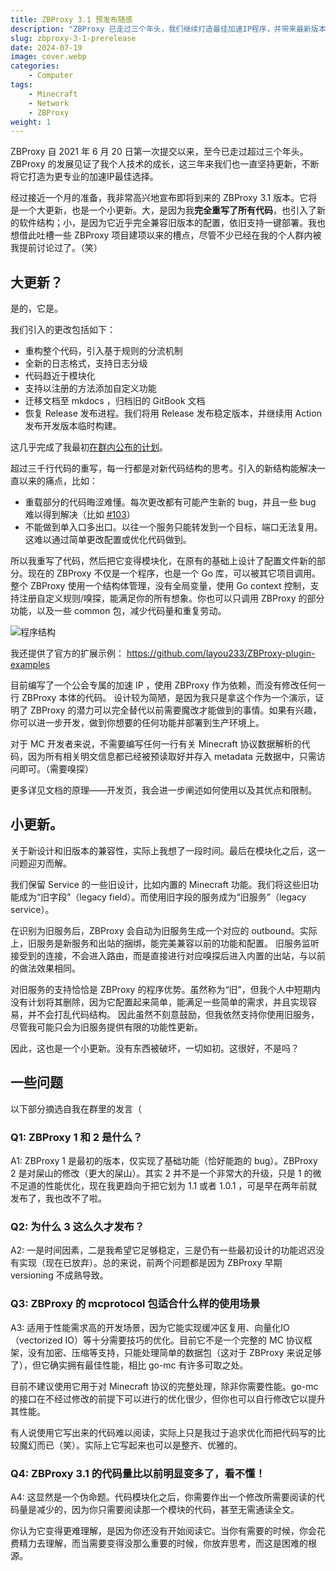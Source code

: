 ```yaml
---
title: ZBProxy 3.1 预发布随感
description: "ZBProxy 已走过三个年头，我们继续打造最佳加速IP程序，并带来最新版本更新。"
slug: zbproxy-3-1-prerelease
date: 2024-07-19
image: cover.webp
categories:
    - Computer
tags:
    - Minecraft
    - Network
    - ZBProxy
weight: 1
---
```


ZBProxy 自 2021 年 6 月 20 日第一次提交以来，至今已走过超过三个年头。ZBProxy 的发展见证了我个人技术的成长，这三年来我们也一直坚持更新，不断将它打造为更专业的加速IP最佳选择。

经过接近一个月的准备，我非常高兴地宣布即将到来的 ZBProxy 3.1 版本。它将是一个大更新，也是一个小更新。大，是因为我**完全重写了所有代码**，也引入了新的软件结构；小，是因为它近乎完全兼容旧版本的配置，依旧支持一键部署。我也想借此吐槽一些 ZBProxy 项目建项以来的槽点，尽管不少已经在我的个人群内被我提前讨论过了。（笑）

## 大更新？

是的，它是。

我们引入的更改包括如下：

- 重构整个代码，引入基于规则的分流机制
- 全新的日志格式，支持日志分级
- 代码趋近于模块化
- 支持以注册的方法添加自定义功能
- 迁移文档至 mkdocs ，归档旧的 GitBook 文档
- 恢复 Release 发布进程。我们将用 Release 发布稳定版本，并继续用 Action 发布开发版本临时构建。

这几乎完成了我最初[在群内公布的计划](https://t.me/Launium/40618)。

超过三千行代码的重写，每一行都是对新代码结构的思考。引入的新结构能解决一直以来的痛点，比如：

- 重载部分的代码晦涩难懂。每次更改都有可能产生新的 bug，并且一些 bug 难以得到解决（比如 [#103](https://github.com/layou233/ZBProxy/issues/103)）
- 不能做到单入口多出口。以往一个服务只能转发到一个目标，端口无法复用。这难以通过简单更改配置或优化代码做到。

所以我重写了代码，然后把它变得模块化，在原有的基础上设计了配置文件新的部分。现在的 ZBProxy 不仅是一个程序，也是一个 Go 库，可以被其它项目调用。整个 ZBProxy 使用一个结构体管理，没有全局变量，使用 Go context 控制，支持注册自定义规则/嗅探，能满足你的所有想象。你也可以只调用 ZBProxy 的部分功能，以及一些 common 包，减少代码量和重复劳动。

![程序结构](https://launium.com/doc/ZBProxy/principle/structure.svg)

我还提供了官方的扩展示例： https://github.com/layou233/ZBProxy-plugin-examples

目前编写了一个公会专属的加速 IP ，使用 ZBProxy 作为依赖，而没有修改任何一行 ZBProxy 本体的代码。
设计较为简陋，是因为我只是拿这个作为一个演示，证明了 ZBProxy 的潜力可以完全替代以前需要魔改才能做到的事情。如果有兴趣，你可以进一步开发，做到你想要的任何功能并部署到生产环境上。

对于 MC 开发者来说，不需要编写任何一行有关 Minecraft 协议数据解析的代码，因为所有相关明文信息都已经被预读取好并存入 metadata 元数据中，只需访问即可。（需要嗅探）

更多详见文档的原理——开发页，我会进一步阐述如何使用以及其优点和限制。

## 小更新。

关于新设计和旧版本的兼容性，实际上我想了一段时间。最后在模块化之后，这一问题迎刃而解。

我们保留 Service 的一些旧设计，比如内置的 Minecraft 功能。我们将这些旧功能成为“旧字段”（legacy field）。而使用旧字段的服务成为“旧服务”（legacy service）。

在识别为旧服务后，ZBProxy 会自动为旧服务生成一个对应的 outbound。实际上，旧服务是新服务和出站的捆绑，能完美兼容以前的功能和配置。
旧服务监听接受到的连接，不会进入路由，而是直接进行对应嗅探后进入内置的出站，与以前的做法效果相同。

对旧服务的支持恰恰是 ZBProxy 的程序优势。虽然称为“旧”，但我个人中短期内没有计划将其删除，因为它配置起来简单，能满足一些简单的需求，并且实现容易，并不会打乱代码结构。
因此虽然不刻意鼓励，但我依然支持你使用旧服务，尽管我可能只会为旧服务提供有限的功能性更新。

因此，这也是一个小更新。没有东西被破坏，一切如初。这很好，不是吗？

## 一些问题

以下部分摘选自我在群里的发言（

### Q1: ZBProxy 1 和 2 是什么？

A1: ZBProxy 1 是最初的版本，仅实现了基础功能（恰好能跑的 bug）。ZBProxy 2 是对屎山的修改（更大的屎山）。其实 2 并不是一个非常大的升级，只是 1 的微不足道的性能优化，现在我更趋向于把它划为 1.1 或者 1.0.1 ，可是早在两年前就发布了，我也改不了啦。

### Q2: 为什么 3 这么久才发布？

A2: 一是时间因素，二是我希望它足够稳定，三是仍有一些最初设计的功能迟迟没有实现（现在已放弃）。总的来说，前两个问题都是因为 ZBProxy 早期 versioning 不成熟导致。

### Q3: ZBProxy 的 mcprotocol 包适合什么样的使用场景

A3: 适用于性能需求高的开发场景，因为它能实现缓冲区复用、向量化IO（vectorized IO）等十分需要技巧的优化。目前它不是一个完整的 MC 协议框架，没有加密、压缩等支持，只能处理简单的数据包（这对于 ZBProxy 来说足够了），但它确实拥有最佳性能，相比 go-mc 有许多可取之处。

目前不建议使用它用于对 Minecraft 协议的完整处理，除非你需要性能。go-mc 的接口在不经过修改的前提下可以进行的优化很少，但你也可以自行修改它以提升其性能。

有人说使用它写出来的代码难以阅读，实际上只是我过于追求优化而把代码写的比较魔幻而已（笑）。实际上它写起来也可以是整齐、优雅的。

### Q4: ZBProxy 3.1 的代码量比以前明显变多了，看不懂！

A4: 这显然是一个伪命题。代码模块化之后，你需要作出一个修改所需要阅读的代码量是减少的，因为你只需要阅读那一个模块的代码，甚至无需通读全文。

你认为它变得更难理解，是因为你还没有开始阅读它。当你有需要的时候，你会花费精力去理解，而当需要变得没那么重要的时候，你放弃思考，而这是困难的根源。
